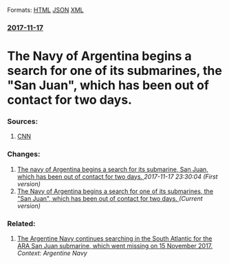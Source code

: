 
Formats: [HTML](/news/2017/11/17/the-navy-of-argentina-begins-a-search-for-one-of-its-submarines-the-san-juan-which-has-been-out-of-contact-for-two-days.html)  [JSON](/news/2017/11/17/the-navy-of-argentina-begins-a-search-for-one-of-its-submarines-the-san-juan-which-has-been-out-of-contact-for-two-days.json)  [XML](/news/2017/11/17/the-navy-of-argentina-begins-a-search-for-one-of-its-submarines-the-san-juan-which-has-been-out-of-contact-for-two-days.xml)  

### [2017-11-17](/news/2017/11/17/index.md)

# The Navy of Argentina begins a search for one of its submarines, the "San Juan", which has been out of contact for two days. 




### Sources:

1. [CNN](http://www.cnn.com/2017/11/17/americas/argentina-submarine-missing/index.html)

### Changes:

1. [ The navy of Argentina begins a search for its submarine, San Juan, which has been out of contact for two days. ](/news/2017/11/17/the-navy-of-argentina-begins-a-search-for-its-submarine-san-juan-which-has-been-out-of-contact-for-two-days.md) _2017-11-17 23:30:04 (First version)_
1. [The Navy of Argentina begins a search for one of its submarines, the "San Juan", which has been out of contact for two days. ](/news/2017/11/17/the-navy-of-argentina-begins-a-search-for-one-of-its-submarines-the-san-juan-which-has-been-out-of-contact-for-two-days.md) _(Current version)_

### Related:

1. [The Argentine Navy continues searching in the South Atlantic for the ARA San Juan submarine, which went missing on 15 November 2017. ](/news/2017/11/18/the-argentine-navy-continues-searching-in-the-south-atlantic-for-the-ara-san-juan-submarine-which-went-missing-on-15-november-2017.md) _Context: Argentine Navy_
